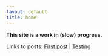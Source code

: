 ```yaml
---
layout: default
title: home
---
```

__This site is a work in (slow) progress.__

Links to posts:
[First post](https://nkanagawa.github.io/nkanagawa/2020/07/26/first-post) | [Testing](https://nkanagawa.github.io/nkanagawa/2020/07/31/testing)
